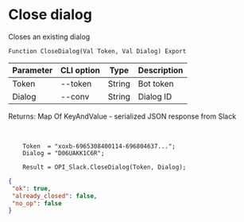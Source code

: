 ﻿---
sidebar_position: 2
---

# Close dialog
 Closes an existing dialog



`Function CloseDialog(Val Token, Val Dialog) Export`

  | Parameter | CLI option | Type | Description |
  |-|-|-|-|
  | Token | --token | String | Bot token |
  | Dialog | --conv | String | Dialog ID |

  
  Returns:  Map Of KeyAndValue - serialized JSON response from Slack

<br/>




```bsl title="Code example"
    Token  = "xoxb-6965308400114-696804637...";
    Dialog = "D06UAKK1C6R";

    Result = OPI_Slack.CloseDialog(Token, Dialog);
```
 



```json title="Result"
{
 "ok": true,
 "already_closed": false,
 "no_op": false
}
```
